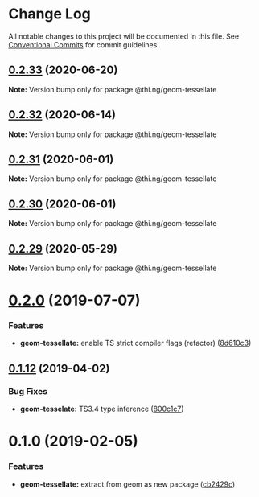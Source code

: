 # Change Log

All notable changes to this project will be documented in this file.
See [Conventional Commits](https://conventionalcommits.org) for commit guidelines.

## [0.2.33](https://github.com/thi-ng/umbrella/compare/@thi.ng/geom-tessellate@0.2.32...@thi.ng/geom-tessellate@0.2.33) (2020-06-20)

**Note:** Version bump only for package @thi.ng/geom-tessellate





## [0.2.32](https://github.com/thi-ng/umbrella/compare/@thi.ng/geom-tessellate@0.2.31...@thi.ng/geom-tessellate@0.2.32) (2020-06-14)

**Note:** Version bump only for package @thi.ng/geom-tessellate





## [0.2.31](https://github.com/thi-ng/umbrella/compare/@thi.ng/geom-tessellate@0.2.30...@thi.ng/geom-tessellate@0.2.31) (2020-06-01)

**Note:** Version bump only for package @thi.ng/geom-tessellate





## [0.2.30](https://github.com/thi-ng/umbrella/compare/@thi.ng/geom-tessellate@0.2.29...@thi.ng/geom-tessellate@0.2.30) (2020-06-01)

**Note:** Version bump only for package @thi.ng/geom-tessellate





## [0.2.29](https://github.com/thi-ng/umbrella/compare/@thi.ng/geom-tessellate@0.2.28...@thi.ng/geom-tessellate@0.2.29) (2020-05-29)

**Note:** Version bump only for package @thi.ng/geom-tessellate





# [0.2.0](https://github.com/thi-ng/umbrella/compare/@thi.ng/geom-tessellate@0.1.17...@thi.ng/geom-tessellate@0.2.0) (2019-07-07)

### Features

* **geom-tessellate:** enable TS strict compiler flags (refactor) ([8d610c3](https://github.com/thi-ng/umbrella/commit/8d610c3))

## [0.1.12](https://github.com/thi-ng/umbrella/compare/@thi.ng/geom-tessellate@0.1.11...@thi.ng/geom-tessellate@0.1.12) (2019-04-02)

### Bug Fixes

* **geom-tesselate:** TS3.4 type inference ([800c1c7](https://github.com/thi-ng/umbrella/commit/800c1c7))

# 0.1.0 (2019-02-05)

### Features

* **geom-tessellate:** extract from geom as new package ([cb2429c](https://github.com/thi-ng/umbrella/commit/cb2429c))
